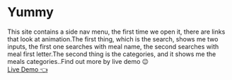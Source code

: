 # Yummy
This site contains a side nav menu, the first time we open it, there are links that look at animation.The first thing, which is the search, shows me two inputs, the first one searches with meal name, the second searches with meal first letter.The second thing is the categories, and it shows me the meals categories..Find out more by live demo 😉
</br>
<a href="https://mostafakhaledd.github.io/Yummy/">Live Demo 👈</a>
